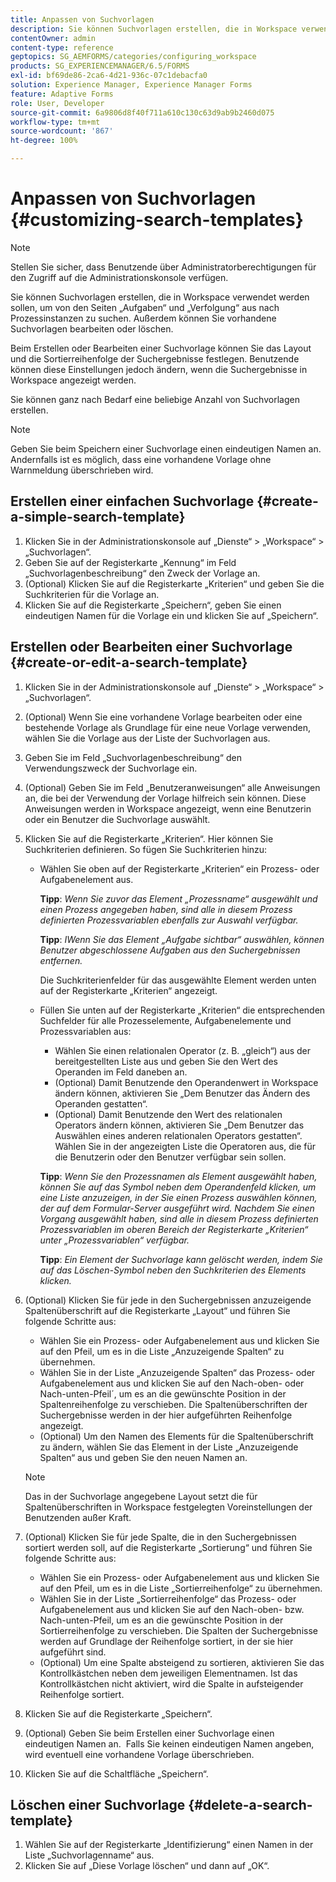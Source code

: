 ```yaml
---
title: Anpassen von Suchvorlagen
description: Sie können Suchvorlagen erstellen, die in Workspace verwendet werden sollen, um von den Seiten „Aufgaben“ und „Verfolgung“ aus nach Prozessinstanzen zu suchen. Außerdem können Sie vorhandene Suchvorlagen bearbeiten oder löschen.
contentOwner: admin
content-type: reference
geptopics: SG_AEMFORMS/categories/configuring_workspace
products: SG_EXPERIENCEMANAGER/6.5/FORMS
exl-id: bf69de86-2ca6-4d21-936c-07c1debacfa0
solution: Experience Manager, Experience Manager Forms
feature: Adaptive Forms
role: User, Developer
source-git-commit: 6a9806d8f40f711a610c130c63d9ab9b2460d075
workflow-type: tm+mt
source-wordcount: '867'
ht-degree: 100%

---
```


# Anpassen von Suchvorlagen {#customizing-search-templates}

>[!NOTE]
> 
> Stellen Sie sicher, dass Benutzende über Administratorberechtigungen für den Zugriff auf die Administrationskonsole verfügen.

Sie können Suchvorlagen erstellen, die in Workspace verwendet werden sollen, um von den Seiten „Aufgaben“ und „Verfolgung“ aus nach Prozessinstanzen zu suchen. Außerdem können Sie vorhandene Suchvorlagen bearbeiten oder löschen.

Beim Erstellen oder Bearbeiten einer Suchvorlage können Sie das Layout und die Sortierreihenfolge der Suchergebnisse festlegen. Benutzende können diese Einstellungen jedoch ändern, wenn die Suchergebnisse in Workspace angezeigt werden.

Sie können ganz nach Bedarf eine beliebige Anzahl von Suchvorlagen erstellen.

>[!NOTE]
>
>Geben Sie beim Speichern einer Suchvorlage einen eindeutigen Namen an. Andernfalls ist es möglich, dass eine vorhandene Vorlage ohne Warnmeldung überschrieben wird.

## Erstellen einer einfachen Suchvorlage {#create-a-simple-search-template}

1. Klicken Sie in der Administrationskonsole auf „Dienste“ > „Workspace“ > „Suchvorlagen“.
1. Geben Sie auf der Registerkarte „Kennung“ im Feld „Suchvorlagenbeschreibung“ den Zweck der Vorlage an.
1. (Optional) Klicken Sie auf die Registerkarte „Kriterien“ und geben Sie die Suchkriterien für die Vorlage an.
1. Klicken Sie auf die Registerkarte „Speichern“, geben Sie einen eindeutigen Namen für die Vorlage ein und klicken Sie auf „Speichern“.

## Erstellen oder Bearbeiten einer Suchvorlage {#create-or-edit-a-search-template}

1. Klicken Sie in der Administrationskonsole auf „Dienste“ > „Workspace“ > „Suchvorlagen“.
1. (Optional) Wenn Sie eine vorhandene Vorlage bearbeiten oder eine bestehende Vorlage als Grundlage für eine neue Vorlage verwenden, wählen Sie die Vorlage aus der Liste der Suchvorlagen aus.
1. Geben Sie im Feld „Suchvorlagenbeschreibung“ den Verwendungszweck der Suchvorlage ein.
1. (Optional) Geben Sie im Feld „Benutzeranweisungen“ alle Anweisungen an, die bei der Verwendung der Vorlage hilfreich sein können. Diese Anweisungen werden in Workspace angezeigt, wenn eine Benutzerin oder ein Benutzer die Suchvorlage auswählt.
1. Klicken Sie auf die Registerkarte „Kriterien“. Hier können Sie Suchkriterien definieren. So fügen Sie Suchkriterien hinzu:

   * Wählen Sie oben auf der Registerkarte „Kriterien“ ein Prozess- oder Aufgabenelement aus.

     **Tipp**: *Wenn Sie zuvor das Element „Prozessname“ ausgewählt und einen Prozess angegeben haben, sind alle in diesem Prozess definierten Prozessvariablen ebenfalls zur Auswahl verfügbar.*

     **Tipp**: *IWenn Sie das Element „Aufgabe sichtbar“ auswählen, können Benutzer abgeschlossene Aufgaben aus den Suchergebnissen entfernen.*

     Die Suchkriterienfelder für das ausgewählte Element werden unten auf der Registerkarte „Kriterien“ angezeigt.

   * Füllen Sie unten auf der Registerkarte „Kriterien“ die entsprechenden Suchfelder für alle Prozesselemente, Aufgabenelemente und Prozessvariablen aus:

      * Wählen Sie einen relationalen Operator (z. B. „gleich“) aus der bereitgestellten Liste aus und geben Sie den Wert des Operanden im Feld daneben an.
      * (Optional) Damit Benutzende den Operandenwert in Workspace ändern können, aktivieren Sie „Dem Benutzer das Ändern des Operanden gestatten“.
      * (Optional) Damit Benutzende den Wert des relationalen Operators ändern können, aktivieren Sie „Dem Benutzer das Auswählen eines anderen relationalen Operators gestatten“. Wählen Sie in der angezeigten Liste die Operatoren aus, die für die Benutzerin oder den Benutzer verfügbar sein sollen.

     **Tipp**: *Wenn Sie den Prozessnamen als Element ausgewählt haben, können Sie auf das Symbol neben dem Operandenfeld klicken, um eine Liste anzuzeigen, in der Sie einen Prozess auswählen können, der auf dem Formular-Server ausgeführt wird. Nachdem Sie einen Vorgang ausgewählt haben, sind alle in diesem Prozess definierten Prozessvariablen im oberen Bereich der Registerkarte „Kriterien“ unter „Prozessvariablen“ verfügbar.*

     **Tipp**: *Ein Element der Suchvorlage kann gelöscht werden, indem Sie auf das Löschen-Symbol neben den Suchkriterien des Elements klicken.*

1. (Optional) Klicken Sie für jede in den Suchergebnissen anzuzeigende Spaltenüberschrift auf die Registerkarte „Layout“ und führen Sie folgende Schritte aus:

   * Wählen Sie ein Prozess- oder Aufgabenelement aus und klicken Sie auf den Pfeil, um es in die Liste „Anzuzeigende Spalten“ zu übernehmen.
   * Wählen Sie in der Liste „Anzuzeigende Spalten“ das Prozess- oder Aufgabenelement aus und klicken Sie auf den Nach-oben- oder Nach-unten-Pfeil´, um es an die gewünschte Position in der Spaltenreihenfolge zu verschieben. Die Spaltenüberschriften der Suchergebnisse werden in der hier aufgeführten Reihenfolge angezeigt.
   * (Optional) Um den Namen des Elements für die Spaltenüberschrift zu ändern, wählen Sie das Element in der Liste „Anzuzeigende Spalten“ aus und geben Sie den neuen Namen an.

   >[!NOTE]
   >
   >Das in der Suchvorlage angegebene Layout setzt die für Spaltenüberschriften in Workspace festgelegten Voreinstellungen der Benutzenden außer Kraft.

1. (Optional) Klicken Sie für jede Spalte, die in den Suchergebnissen sortiert werden soll, auf die Registerkarte „Sortierung“ und führen Sie folgende Schritte aus:

   * Wählen Sie ein Prozess- oder Aufgabenelement aus und klicken Sie auf den Pfeil, um es in die Liste „Sortierreihenfolge“ zu übernehmen.
   * Wählen Sie in der Liste „Sortierreihenfolge“ das Prozess- oder Aufgabenelement aus und klicken Sie auf den Nach-oben- bzw. Nach-unten-Pfeil, um es an die gewünschte Position in der Sortierreihenfolge zu verschieben. Die Spalten der Suchergebnisse werden auf Grundlage der Reihenfolge sortiert, in der sie hier aufgeführt sind.
   * (Optional) Um eine Spalte absteigend zu sortieren, aktivieren Sie das Kontrollkästchen neben dem jeweiligen Elementnamen. Ist das Kontrollkästchen nicht aktiviert, wird die Spalte in aufsteigender Reihenfolge sortiert.

1. Klicken Sie auf die Registerkarte „Speichern“.
1. (Optional) Geben Sie beim Erstellen einer Suchvorlage einen eindeutigen Namen an.  Falls Sie keinen eindeutigen Namen angeben, wird eventuell eine vorhandene Vorlage überschrieben.
1. Klicken Sie auf die Schaltfläche „Speichern“.

## Löschen einer Suchvorlage {#delete-a-search-template}

1. Wählen Sie auf der Registerkarte „Identifizierung“ einen Namen in der Liste „Suchvorlagenname“ aus.
1. Klicken Sie auf „Diese Vorlage löschen“ und dann auf „OK“.
